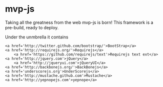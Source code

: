 mvp-js
=============
Taking all the greatness from the web mvp-js is born! This framework is a pre-build, ready to deploy.

Under the unmbrella it contains 

	<a href='http://twitter.github.com/bootstrap/'>BootStrap</a>
	<a href='http://requirejs.org/'>Requirejs</a>
		<a href='https://github.com/requirejs/text'>Requirejs text ext</a>
	<a href='http://jquery.com'>jQuery</a>
		<a href='http://jqueryui.com'>jQueryUI</a>
	<a href='http://backbonejs.org/'>BackBonejs</a>
	<a href='underscorejs.org'>UnderScorejs</a>
	<a href='http://mustache.github.com'>Mustache</a>
	<a href='http://yepnopejs.com'>yepnope</a>

